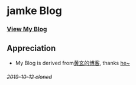 jamke Blog
========

### [View My Blog](https://meijamke.github.io)  


Appreciation
------------------

- My Blog is derived from[黄玄的博客](https://github.com/Huxpro/huxpro.github.io), thanks [he~](https://github.com/Huxpro)

###### ~~2019-10-12 cloned~~
